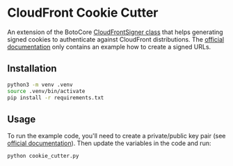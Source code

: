 # CloudFront Cookie Cutter

An extension of the BotoCore [CloudFrontSigner class](https://github.com/boto/botocore/blob/develop/botocore/signers.py) that helps generating signed cookies to authenticate against CloudFront distributions. The [official documentation](https://boto3.amazonaws.com/v1/documentation/api/latest/reference/services/cloudfront.html#generate-a-signed-url-for-amazon-cloudfront) only contains an example how to create a signed URLs.

## Installation

```sh
python3 -m venv .venv
source .venv/bin/activate
pip install -r requirements.txt
```

## Usage

To run the example code, you'll need to create a private/public key pair (see [official documentation](https://docs.aws.amazon.com/AmazonCloudFront/latest/DeveloperGuide/private-content-trusted-signers.html#private-content-creating-cloudfront-key-pairs)). Then update the variables in the code and run:

```sh
python cookie_cutter.py
```

